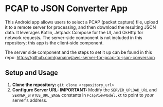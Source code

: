 # PCAP to JSON Converter App

This Android app allows users to select a PCAP (packet capture) file, upload it to a remote server for processing, and then download the resulting JSON data.  It leverages Kotlin, Jetpack Compose for the UI, and OkHttp for network requests.  The server-side component is not included in this repository; this app is the client-side component.

The server side component and the steps to set it up can be found in this repo:
https://github.com/ganainy/aws-server-for-pcap-to-json-conversion

## Setup and Usage

1.  **Clone the repository:**  `git clone <repository_url>`
2.  **Configure Server URL:**  **IMPORTANT:** Modify the `SERVER_UPLOAD_URL` and `SERVER_STATUS_URL_BASE` constants in `PcapViewModel.kt` to point to *your* server's address.

